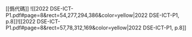 [[僞代碼]]
![[2022 DSE-ICT-P1.pdf#page=8&rect=54,277,294,386&color=yellow|2022 DSE-ICT-P1, p.8]]![[2022 DSE-ICT-P1.pdf#page=8&rect=57,78,312,169&color=yellow|2022 DSE-ICT-P1, p.8]]